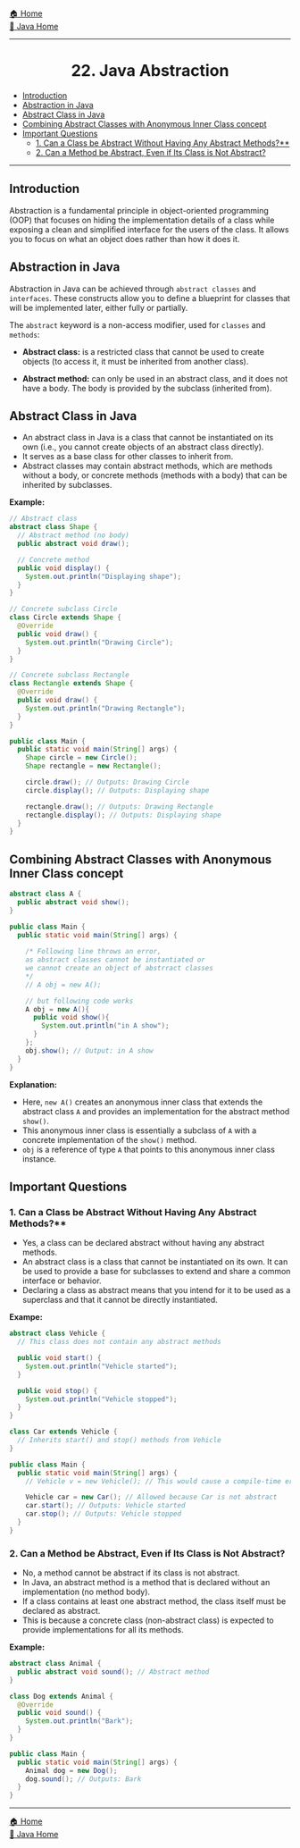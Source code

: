 [🏠 Home](../../../README.md) <br/>
[🍵 Java Home](../Java.md)

<hr/>

<h1 style="text-align: center">22. Java Abstraction</h1>

- [Introduction](#introduction)
- [Abstraction in Java](#abstraction-in-java)
- [Abstract Class in Java](#abstract-class-in-java)
- [Combining Abstract Classes with Anonymous Inner Class concept](#combining-abstract-classes-with-anonymous-inner-class-concept)
- [Important Questions](#important-questions)
  - [1. Can a Class be Abstract Without Having Any Abstract Methods?\*\*](#1-can-a-class-be-abstract-without-having-any-abstract-methods)
  - [2. Can a Method be Abstract, Even if Its Class is Not Abstract?](#2-can-a-method-be-abstract-even-if-its-class-is-not-abstract)

<hr/>

## Introduction

Abstraction is a fundamental principle in object-oriented programming (OOP) that focuses on hiding the implementation details of a class while exposing a clean and simplified interface for the users of the class. It allows you to focus on what an object does rather than how it does it.

## Abstraction in Java

Abstraction in Java can be achieved through `abstract classes` and `interfaces`. These constructs allow you to define a blueprint for classes that will be implemented later, either fully or partially.

The `abstract` keyword is a non-access modifier, used for `classes` and `methods`:

- **Abstract class:** is a restricted class that cannot be used to create objects (to access it, it must be inherited from another class).

- **Abstract method:** can only be used in an abstract class, and it does not have a body. The body is provided by the subclass (inherited from).

## Abstract Class in Java

- An abstract class in Java is a class that cannot be instantiated on its own (i.e., you cannot create objects of an abstract class directly). 
- It serves as a base class for other classes to inherit from. 
- Abstract classes may contain abstract methods, which are methods without a body, or concrete methods (methods with a body) that can be inherited by subclasses.

**Example:**
```java
// Abstract class
abstract class Shape {
  // Abstract method (no body)
  public abstract void draw();

  // Concrete method
  public void display() {
    System.out.println("Displaying shape");
  }
}

// Concrete subclass Circle
class Circle extends Shape {
  @Override
  public void draw() {
    System.out.println("Drawing Circle");
  }
}

// Concrete subclass Rectangle
class Rectangle extends Shape {
  @Override
  public void draw() {
    System.out.println("Drawing Rectangle");
  }
}

public class Main {
  public static void main(String[] args) {
    Shape circle = new Circle();
    Shape rectangle = new Rectangle();

    circle.draw(); // Outputs: Drawing Circle
    circle.display(); // Outputs: Displaying shape

    rectangle.draw(); // Outputs: Drawing Rectangle
    rectangle.display(); // Outputs: Displaying shape
  }
}
```

## Combining Abstract Classes with Anonymous Inner Class concept

```java
abstract class A {
  public abstract void show();
}

public class Main {
  public static void main(String[] args) {
    
    /* Following line throws an error, 
    as abstract classes cannot be instantiated or 
    we cannot create an object of abstrract classes
    */
    // A obj = new A();

    // but following code works
    A obj = new A(){
      public void show(){
        System.out.println("in A show");
      }
    };
    obj.show(); // Output: in A show
  }
}
```

**Explanation:**
- Here, `new A()` creates an anonymous inner class that extends the abstract class `A` and provides an implementation for the abstract method `show()`.
- This anonymous inner class is essentially a subclass of `A` with a concrete implementation of the `show()` method.
- `obj` is a reference of type `A` that points to this anonymous inner class instance.


## Important Questions

### 1. Can a Class be Abstract Without Having Any Abstract Methods?**

- Yes, a class can be declared abstract without having any abstract methods. 
- An abstract class is a class that cannot be instantiated on its own. It can be used to provide a base for subclasses to extend and share a common interface or behavior. 
- Declaring a class as abstract means that you intend for it to be used as a superclass and that it cannot be directly instantiated.

**Exampe:**
```java
abstract class Vehicle {
  // This class does not contain any abstract methods

  public void start() {
    System.out.println("Vehicle started");
  }

  public void stop() {
    System.out.println("Vehicle stopped");
  }
}

class Car extends Vehicle {
  // Inherits start() and stop() methods from Vehicle
}

public class Main {
  public static void main(String[] args) {
    // Vehicle v = new Vehicle(); // This would cause a compile-time error

    Vehicle car = new Car(); // Allowed because Car is not abstract
    car.start(); // Outputs: Vehicle started
    car.stop(); // Outputs: Vehicle stopped
  }
}
```

### 2. Can a Method be Abstract, Even if Its Class is Not Abstract?
- No, a method cannot be abstract if its class is not abstract. 
- In Java, an abstract method is a method that is declared without an implementation (no method body). 
- If a class contains at least one abstract method, the class itself must be declared as abstract. 
- This is because a concrete class (non-abstract class) is expected to provide implementations for all its methods.

**Example:**
```java
abstract class Animal {
  public abstract void sound(); // Abstract method
}

class Dog extends Animal {
  @Override
  public void sound() {
    System.out.println("Bark");
  }
}

public class Main {
  public static void main(String[] args) {
    Animal dog = new Dog();
    dog.sound(); // Outputs: Bark
  }
}
```


<hr/>

[🏠 Home](../../../README.md) <br/>
[🍵 Java Home](../Java.md)